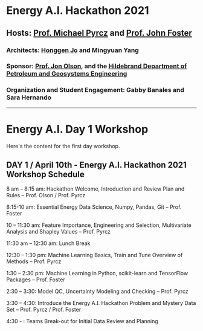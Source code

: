 # Energy A.I. Hackathon 2021

## Hosts: [Prof. Michael Pyrcz](https://twitter.com/GeostatsGuy) and [Prof. John Foster](https://twitter.com/johntfoster)

### Architects: [Honggen Jo](https://twitter.com/HonggeunJ) and Mingyuan Yang

### Sponsor: [Prof. Jon Olson](https://twitter.com/ProfJEOlson), and the [Hildebrand Department of Petroleum and Geosystems Engineering](https://twitter.com/UT_PGE)

### Organization and Student Engagement: Gabby Banales and Sara Hernando
___

# Energy A.I. Day 1 Workshop

Here's the content for the first day workshop.

## **DAY 1 / April 10th - Energy A.I. Hackathon 2021 Workshop Schedule**

8 am – 8:15 am: Hackathon Welcome, Introduction and Review Plan and Rules – Prof. Olson / Prof. Pyrcz

8:15-10 am: Essential Energy Data Science, Numpy, Pandas, Git – Prof. Foster

10 – 11:30 am: Feature Importance, Engineering and Selection, Multivariate Analysis and Shapley Values – Prof. Pyrcz

11:30 am – 12:30 am: Lunch Break

12:30 – 1:30 pm: Machine Learning Basics, Train and Tune Overview of Methods – Prof. Pyrcz

1:30 – 2:30 pm: Machine Learning in Python, scikit-learn and TensorFlow Packages – Prof. Foster

2:30 – 3:30: Model QC, Uncertainty Modeling and Checking – Prof. Pyrcz

3:30 – 4:30: Introduce the Energy A.I. Hackathon Problem and Mystery Data Set – Prof. Pyrcz / Prof. Foster

4:30 - : Teams Break-out for Initial Data Review and Planning
